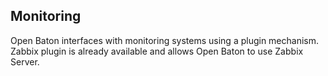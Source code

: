 ## Monitoring

Open Baton interfaces with monitoring systems using a plugin mechanism. Zabbix plugin is already available and allows Open Baton to use Zabbix Server.
